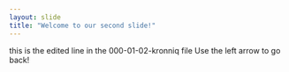 ```yaml
---
layout: slide
title: "Welcome to our second slide!"
---
```

this is the edited line in the 000-01-02-kronniq file
Use the left arrow to go back!

